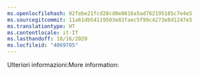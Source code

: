 ```yaml
---
ms.openlocfilehash: 02febe21fcd28cd0e0816a5ad762195185c7e4e5
ms.sourcegitcommit: 11a61db54119503e82faec5f99c4273e8d1247e5
ms.translationtype: HT
ms.contentlocale: it-IT
ms.lasthandoff: 10/16/2020
ms.locfileid: "4069785"
---
```

<span data-ttu-id="894e4-101">Ulteriori informazioni:</span><span class="sxs-lookup"><span data-stu-id="894e4-101">More information:</span></span>